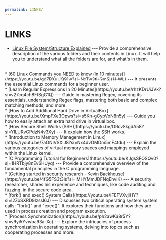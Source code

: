 ```yaml
---
permalink: LINKS/
---
```


# LINKS

* [Linux File System/Structure Explained](https://youtu.be/HbgzrKJvDRw?si=OVMR1tQ-jMckxc1u) --- 
Provide a comprehensive description of the various folders and their contents in Linux.
It will help you to understand what all the folders are for, and what's in them.
<br>
* [60 Linux Commands you NEED to know (in 10 minutes)](https://youtu.be/gd7BXuUQ91w?si=NxTw3tHGmSjsH-WL) --- 
It presents the essential Linux commands for a beginner user.
<br>
* [Learn Regular Expressions In 20 Minutes](https://youtu.be/rhzKDrUiJVk?si=v27cq4ch8FtSgG1Q) --- 
Guide in mastering Regex, covering its essentials, understanding Regex flags, mastering both basic and complex matching methods, and more.
<br>
* [How to Add Additional Hard Drive in VirtualBox](https://youtu.be/XmpFXe3Opws?si=s5Kn-gCypVoN8n5y) --- 
Guide you how to easily attach an extra hard drive in virtual box.
<br>
* [How Secure Shell Works (SSH)](https://youtu.be/ORcvSkgdA58?si=YILURvGPdzN4v3Xy) --- 
It explain how the SSH works.
<br>
* [Introduction to Memory Management in Linux](https://youtu.be/7aONIVSXiJ8?si=Nx4dvOMDm5mF4tdu) --- 
Explain the various categories of virtual memory spaces and mappings employed within the Linux kernel.
<br>
* [C Programming Tutorial for Beginners](https://youtu.be/KJgsSFOSQv0?si=1HRTbjy8nEv6HUyq) --- 
Provide a comprehensive overview of the fundamental principles in the C programming language.
<br>
* [Getting started in security research - Kevin Backhouse](https://youtu.be/4fG5FS3t3ls?si=lMHYMmJDFNqEhvlK) --- 
A security researcher, shares his experience and techniques, like code auditing and fuzzing, in the secure code area.
<br>
* [fork() and exec() System Calls](https://youtu.be/IFEFVXvjiHY?si=I2ZxSXRD9IzssI6J) --- 
Discusses two critical operating system system calls: "fork()" and "exec()". It explores their functions and how they are used in process creation and program execution.
<br>
* [Process Synchronization](https://youtu.be/ph2awKa8r5Y?si=v9yi5Yvwba93a-Xc) ---
Explore the intricacies of process synchronization in operating systems, delving into topics such as cooperating processes and more.
<br>
